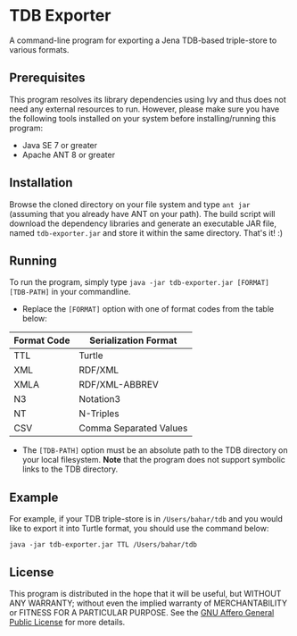 # TDB Exporter
A command-line program for exporting a Jena TDB-based triple-store to various formats.

## Prerequisites

This program resolves its library dependencies using Ivy and thus does not need any external resources to run. However, please make sure you have the following tools installed on your system before installing/running this program:

* Java SE 7 or greater
* Apache ANT 8 or greater

## Installation

Browse the cloned directory on your file system and type `ant jar` (assuming that you already have ANT on your path). The build script will download the dependency libraries and generate an executable JAR file, named `tdb-exporter.jar` and store it within the same directory. That's it! :)

## Running

To run the program, simply type `java -jar tdb-exporter.jar [FORMAT] [TDB-PATH]` in your commandline.

* Replace the `[FORMAT]` option with one of format codes from the table below:

Format Code   | Serialization Format
------------- | -------------
TTL           | Turtle
XML           | RDF/XML
XMLA          | RDF/XML-ABBREV
N3            | Notation3
NT            | N-Triples
CSV           | Comma Separated Values


* The `[TDB-PATH]` option must be an absolute path to the TDB directory on your local filesystem. **Note** that the program does not support symbolic links to the TDB directory.


## Example

For example, if your TDB triple-store is in `/Users/bahar/tdb` and you would like to export it into Turtle format, you should use the command below:

`java -jar tdb-exporter.jar TTL /Users/bahar/tdb`

## License

This program is distributed in the hope that it will be useful, but WITHOUT ANY WARRANTY; without even the implied warranty of MERCHANTABILITY or FITNESS FOR A PARTICULAR PURPOSE.  See the [GNU Affero General Public License](LICENSE) for more details.
